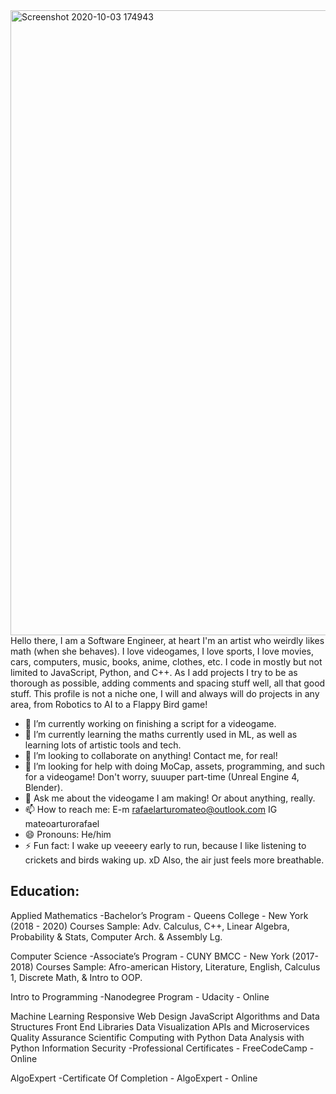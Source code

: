 


<img width="1000" alt="Screenshot 2020-10-03 174943" src="https://user-images.githubusercontent.com/59390571/95002649-6d369080-05a4-11eb-925b-30248d0f745b.png">
 Hello there, I am a Software Engineer, at heart I'm an artist who weirdly likes math (when she behaves). I love videogames, I love sports, I love movies, cars, computers, music, books, anime, clothes, etc. I code in mostly but not limited to JavaScript, Python, and C++. As I add projects I try to be as thorough as possible, adding comments and spacing stuff well, all that good stuff. This profile is not a niche one, I will and always will do projects in any area, from Robotics to AI to a Flappy Bird game!

- 🔭 I’m currently working on finishing a script for a videogame.
- 🌱 I’m currently learning the maths currently used in ML, as well as learning lots of artistic tools and tech.
- 👯 I’m looking to collaborate on anything! Contact me, for real!
- 🤔 I’m looking for help with doing MoCap, assets, programming, and such for a videogame! Don't worry, suuuper part-time (Unreal Engine 4, Blender).
- 💬 Ask me about the videogame I am making! Or about anything, really. 
- 📫 How to reach me: E-m rafaelarturomateo@outlook.com IG mateoarturorafael
- 😄 Pronouns: He/him
- ⚡ Fun fact: I wake up veeeery early to run, because I like listening to crickets and birds waking up. xD Also, the air just feels more breathable.

## Education:

 Applied Mathematics
-Bachelor’s Program - Queens College - New York (2018 - 2020)
Courses Sample: Adv. Calculus, C++, Linear Algebra, Probability & Stats, Computer Arch. & Assembly Lg.

 Computer Science
-Associate’s Program - CUNY BMCC - New York (2017-2018)
Courses Sample: Afro-american History, Literature, English, Calculus 1, Discrete Math, & Intro to OOP.

 Intro to Programming
-Nanodegree Program - Udacity - Online 

 Machine Learning
 Responsive Web Design
 JavaScript Algorithms and Data Structures
 Front End Libraries
 Data Visualization
 APIs and Microservices
 Quality Assurance
 Scientific Computing with Python
 Data Analysis with Python
 Information Security
-Professional Certificates - FreeCodeCamp - Online

 AlgoExpert
-Certificate Of Completion - AlgoExpert - Online
